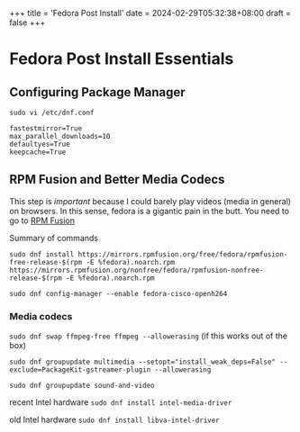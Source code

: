 +++
title = 'Fedora Post Install'
date = 2024-02-29T05:32:38+08:00
draft = false
+++

# Fedora Post Install Essentials

## Configuring Package Manager
`sudo vi /etc/dnf.conf`

```
fastestmirror=True
max_parallel_downloads=10
defaultyes=True
keepcache=True
```

## RPM Fusion and Better Media Codecs
This step is *important* because I could barely play videos (media in general) on browsers. In this sense, fedora is a gigantic pain in the butt. You need to go to [RPM Fusion](https://rpmfusion.org/Configuration)

Summary of commands

```
sudo dnf install https://mirrors.rpmfusion.org/free/fedora/rpmfusion-free-release-$(rpm -E %fedora).noarch.rpm https://mirrors.rpmfusion.org/nonfree/fedora/rpmfusion-nonfree-release-$(rpm -E %fedora).noarch.rpm
```

`sudo dnf config-manager --enable fedora-cisco-openh264`

### Media codecs
`sudo dnf swap ffmpeg-free ffmpeg --allowerasing` (if this works out of the box)

`sudo dnf groupupdate multimedia --setopt="install_weak_deps=False" --exclude=PackageKit-gstreamer-plugin --allowerasing`

`sudo dnf groupupdate sound-and-video`

recent Intel hardware
`sudo dnf install intel-media-driver`

old Intel hardware
`sudo dnf install libva-intel-driver`